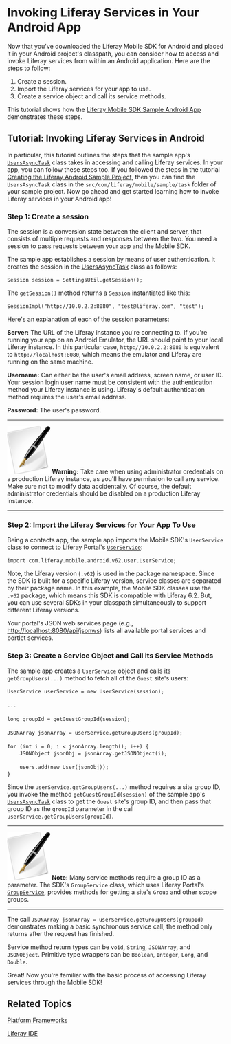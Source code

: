 # Invoking Liferay Services in Your Android App [](id=invoking-liferay-services-in-your-android-app)

Now that you've downloaded the Liferay Mobile SDK for Android and placed it in
your Android project's classpath, you can consider how to access and invoke
Liferay services from within an Android application. Here are the steps to
follow: 

1. Create a session.
2. Import the Liferay services for your app to use.
3. Create a service object and call its service methods.

This tutorial shows how the
[Liferay Mobile SDK Sample Android App](https://github.com/brunofarache/liferay-android-sdk-sample)
demonstrates these steps.

## Tutorial: Invoking Liferay Services in Android

In particular, this tutorial outlines the steps that the sample app's
[`UsersAsyncTask`](https://github.com/brunofarache/liferay-android-sdk-sample/blob/master/src/com/liferay/mobile/sample/task/UsersAsyncTask.java)
class takes in accessing and calling Liferay services. In your app, 
you can follow these steps too. If you followed the steps in the tutorial 
[Creating the Liferay Android Sample Project](https://www-ldn.liferay.com/develop/tutorials/-/knowledge_base/creating-liferay-android-sample-project-lp-6-2-develop-tutorial), 
then you can find the `UsersAsyncTask` class in the 
`src/com/liferay/mobile/sample/task` folder of your sample project. Now go ahead 
and get started learning how to invoke Liferay services in your Android app!

### Step 1: Create a session 

The session is a conversion state between the client and server, that consists 
of multiple requests and responses between the two. You need a session to pass 
requests between your app and the Mobile SDK. 

The sample app establishes a session by means of user authentication. It creates
the session in the
[UsersAsyncTask](https://github.com/brunofarache/liferay-android-sdk-sample/blob/master/src/com/liferay/mobile/sample/task/UsersAsyncTask.java)
class as follows:

	Session session = SettingsUtil.getSession();
 
The `getSession()` method returns a `Session` instantiated like this: 

	SessionImpl("http://10.0.2.2:8080", "test@liferay.com", "test");

Here's an explanation of each of the session parameters:

**Server:** The URL of the Liferay instance you're connecting to. If you're
running your app on an Android Emulator, the URL should point to your local
Liferay instance. In this particular case, `http://10.0.2.2:8080` is equivalent
to `http://localhost:8080`, which means the emulator and Liferay are running on
the same machine.

**Username:** Can either be the user's email address, screen name, or user ID.
Your session login user name must be consistent with the authentication method
your Liferay instance is using. Liferay's default authentication method requires
the user's email address.

**Password:** The user's password.

---

![Note](../../images/tip-pen-paper.png) **Warning:** Take care when using 
administrator credentials on a production Liferay instance, as you'll have
permission to call any service. Make sure not to modify data accidentally. Of
course, the default administrator credentials should be disabled on a production
Liferay instance. 

---

### Step 2: Import the Liferay Services for Your App To Use 

Being a contacts app, the sample app imports the Mobile SDK's `UserService`
class to connect to Liferay Portal's
[`UserService`](http://docs.liferay.com/portal/6.2/javadocs/com/liferay/portal/service/UserService.html):

	import com.liferay.mobile.android.v62.user.UserService; 

Note, the Liferay version (`.v62`) is used in the package namespace. Since the
SDK is built for a specific Liferay version, service classes are separated by
their package name. In this example, the Mobile SDK classes use the `.v62`
package, which means this SDK is compatible with Liferay 6.2. But, you can use
several SDKs in your classpath simultaneously to support different Liferay
versions. 

Your portal's JSON web services page (e.g.,
[http://localhost:8080/api/jsonws](http://localhost:8080/api/jsonws))
lists all available portal services and portlet services. 

### Step 3: Create a Service Object and Call its Service Methods 

The sample app creates a `UserService` object and calls its
`getGroupUsers(...)` method to fetch all of the `Guest` site's users:

	UserService userService = new UserService(session);

	...

	long groupId = getGuestGroupId(session);

	JSONArray jsonArray = userService.getGroupUsers(groupId);

	for (int i = 0; i < jsonArray.length(); i++) {
		JSONObject jsonObj = jsonArray.getJSONObject(i);

		users.add(new User(jsonObj));
	}

Since the `userService.getGroupUsers(...)` method requires a site group ID, you
invoke the method `getGuestGroupId(session)` of the sample app's
[`UsersAsyncTask`](https://github.com/brunofarache/liferay-android-sdk-sample/blob/master/src/com/liferay/mobile/sample/task/UsersAsyncTask.java)
class to get the `Guest` site's group ID, and then pass that group ID as
the `groupId` parameter in the call `userService.getGroupUsers(groupId)`. 

---

![Note](../../images/tip-pen-paper.png) **Note:** Many service methods
require a group ID as a parameter. The SDK's `GroupService` class, which uses
Liferay Portal's
[`GroupService`](http://docs.liferay.com/portal/6.2/javadocs/com/liferay/portal/service/GroupService.html),
provides methods for getting a site's `Group` and other scope groups. 

---

The call `JSONArray jsonArray = userService.getGroupUsers(groupId)`
demonstrates making a basic synchronous service call; the method only
returns after the request has finished. 

Service method return types can be `void`, `String`, `JSONArray`, and
`JSONObject`. Primitive type wrappers can be `Boolean`, `Integer`, `Long`,
and `Double`. 

Great! Now you're familiar with the basic process of accessing Liferay services 
through the Mobile SDK! 

## Related Topics

<!--
[Invoking Services Asynchronously from Your Android App](add link once header id is generated) 

[Creating iOS Apps that Use Liferay](add link once header id is generated)

[Liferay Mobile SDK Builder](add link once header id is generated)
-->

[Platform Frameworks](/tutorials/-/knowledge_base/platform-frameworks-lp-6-2-develop-tutorial)

[Liferay IDE](/tutorials/-/knowledge_base/liferay-ide-lp-6-2-develop-tutorial)
